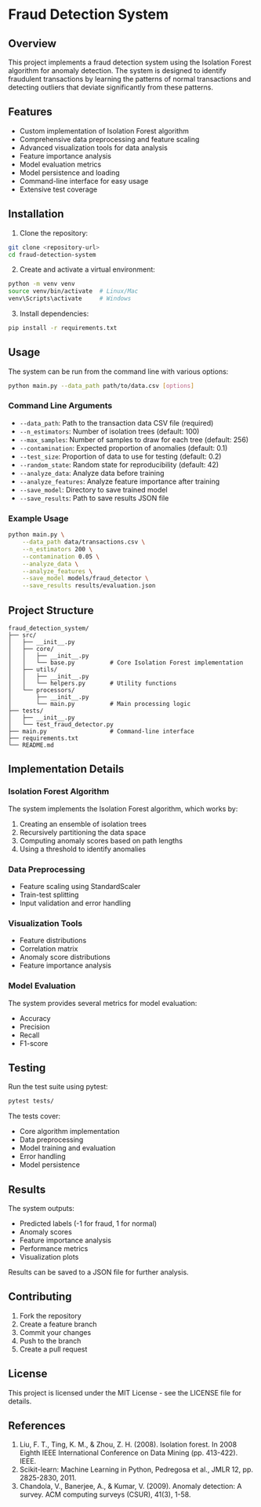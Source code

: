 # Fraud Detection System

## Overview
This project implements a fraud detection system using the Isolation Forest algorithm for anomaly detection. The system is designed to identify fraudulent transactions by learning the patterns of normal transactions and detecting outliers that deviate significantly from these patterns.

## Features
- Custom implementation of Isolation Forest algorithm
- Comprehensive data preprocessing and feature scaling
- Advanced visualization tools for data analysis
- Feature importance analysis
- Model evaluation metrics
- Model persistence and loading
- Command-line interface for easy usage
- Extensive test coverage

## Installation
1. Clone the repository:
```bash
git clone <repository-url>
cd fraud-detection-system
```

2. Create and activate a virtual environment:
```bash
python -m venv venv
source venv/bin/activate  # Linux/Mac
venv\Scripts\activate     # Windows
```

3. Install dependencies:
```bash
pip install -r requirements.txt
```

## Usage
The system can be run from the command line with various options:

```bash
python main.py --data_path path/to/data.csv [options]
```

### Command Line Arguments
- `--data_path`: Path to the transaction data CSV file (required)
- `--n_estimators`: Number of isolation trees (default: 100)
- `--max_samples`: Number of samples to draw for each tree (default: 256)
- `--contamination`: Expected proportion of anomalies (default: 0.1)
- `--test_size`: Proportion of data to use for testing (default: 0.2)
- `--random_state`: Random state for reproducibility (default: 42)
- `--analyze_data`: Analyze data before training
- `--analyze_features`: Analyze feature importance after training
- `--save_model`: Directory to save trained model
- `--save_results`: Path to save results JSON file

### Example Usage
```bash
python main.py \
    --data_path data/transactions.csv \
    --n_estimators 200 \
    --contamination 0.05 \
    --analyze_data \
    --analyze_features \
    --save_model models/fraud_detector \
    --save_results results/evaluation.json
```

## Project Structure
```
fraud_detection_system/
├── src/
│   ├── __init__.py
│   ├── core/
│   │   ├── __init__.py
│   │   └── base.py          # Core Isolation Forest implementation
│   ├── utils/
│   │   ├── __init__.py
│   │   └── helpers.py       # Utility functions
│   └── processors/
│       ├── __init__.py
│       └── main.py          # Main processing logic
├── tests/
│   ├── __init__.py
│   └── test_fraud_detector.py
├── main.py                  # Command-line interface
├── requirements.txt
└── README.md
```

## Implementation Details

### Isolation Forest Algorithm
The system implements the Isolation Forest algorithm, which works by:
1. Creating an ensemble of isolation trees
2. Recursively partitioning the data space
3. Computing anomaly scores based on path lengths
4. Using a threshold to identify anomalies

### Data Preprocessing
- Feature scaling using StandardScaler
- Train-test splitting
- Input validation and error handling

### Visualization Tools
- Feature distributions
- Correlation matrix
- Anomaly score distributions
- Feature importance analysis

### Model Evaluation
The system provides several metrics for model evaluation:
- Accuracy
- Precision
- Recall
- F1-score

## Testing
Run the test suite using pytest:
```bash
pytest tests/
```

The tests cover:
- Core algorithm implementation
- Data preprocessing
- Model training and evaluation
- Error handling
- Model persistence

## Results
The system outputs:
- Predicted labels (-1 for fraud, 1 for normal)
- Anomaly scores
- Feature importance analysis
- Performance metrics
- Visualization plots

Results can be saved to a JSON file for further analysis.

## Contributing
1. Fork the repository
2. Create a feature branch
3. Commit your changes
4. Push to the branch
5. Create a pull request

## License
This project is licensed under the MIT License - see the LICENSE file for details.

## References
1. Liu, F. T., Ting, K. M., & Zhou, Z. H. (2008). Isolation forest. In 2008 Eighth IEEE International Conference on Data Mining (pp. 413-422). IEEE.
2. Scikit-learn: Machine Learning in Python, Pedregosa et al., JMLR 12, pp. 2825-2830, 2011.
3. Chandola, V., Banerjee, A., & Kumar, V. (2009). Anomaly detection: A survey. ACM computing surveys (CSUR), 41(3), 1-58. 